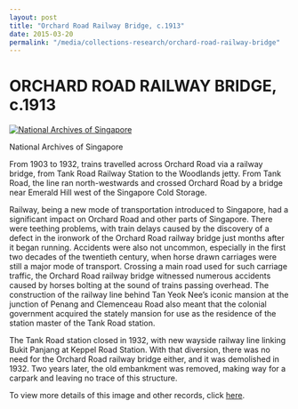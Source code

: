 ```yaml
---
layout: post
title: "Orchard Road Railway Bridge, c.1913"
date: 2015-03-20
permalink: "/media/collections-research/orchard-road-railway-bridge"
---
```


# ORCHARD ROAD RAILWAY BRIDGE, c.1913

[![National Archives of Singapore](http://www.nas.gov.sg/blogs/archivistpick/wp-content/uploads/2015/03/2015-03-20-L.jpg)](http://www.nas.gov.sg/blogs/archivistpick/wp-content/uploads/2015/03/2015-03-20-L.jpg)

National Archives of Singapore

From 1903 to 1932, trains travelled across Orchard Road via a railway bridge, from Tank Road Railway Station to the Woodlands jetty. From Tank Road, the line ran north-westwards and crossed Orchard Road by a bridge near Emerald Hill west of the Singapore Cold Storage.

Railway, being a new mode of transportation introduced to Singapore, had a significant impact on Orchard Road and other parts of Singapore. There were teething problems, with train delays caused by the discovery of a defect in the ironwork of the Orchard Road railway bridge just months after it began running. Accidents were also not uncommon, especially in the first two decades of the twentieth century, when horse drawn carriages were still a major mode of transport. Crossing a main road used for such carriage traffic, the Orchard Road railway bridge witnessed numerous accidents caused by horses bolting at the sound of trains passing overhead. The construction of the railway line behind Tan Yeok Nee’s iconic mansion at the junction of Penang and Clemenceau Road also meant that the colonial government acquired the stately mansion for use as the residence of the station master of the Tank Road station.

The Tank Road station closed in 1932, with new wayside railway line linking Bukit Panjang at Keppel Road Station. With that diversion, there was no need for the Orchard Road railway bridge either, and it was demolished in 1932. Two years later, the old embankment was removed, making way for a carpark and leaving no trace of this structure.

To view more details of this image and other records, click [here](http://www.nas.gov.sg/archivesonline/photographs/record-details/362b7cba-1162-11e3-83d5-0050568939ad).